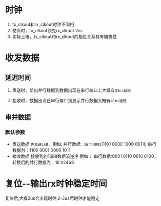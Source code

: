 # 时钟
1. tx_clkout和rx_clkout时钟不同相
2. 仿真时，tx_clkout领先rx_clkout 2ns
3. 实际上电，tx_clkout和rx_clkout的相位关系具有随机性

# 收发数据

## 延迟时间
1. 发送时，给出并行数据到数据出现在串行端口上大概有`33ns延迟`

2. 接收时，数据出现在串行端口到显示并行数据大概有`41ns延迟`

## 串并数据
### 默认参数
* 发送数据
    `先发送LSB`，例如: 
    并行数据:` 16'hD083`(1101 0000 1000 0011), 串行数据为：1100 0001 0000 1011
* 接收数据
    接收到的16bit数据流逆序
    例如：
    串行数据:0001 0110 0010 0100，转换后的并行数据为：16'h2468


# 复位--输出rx时钟稳定时间
复位后,大概2us会出现时钟,2-3us后时钟才能稳定